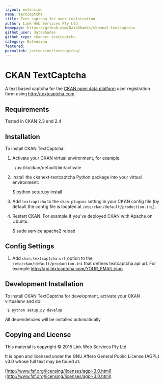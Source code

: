 ```yaml
---
layout: extension
name: textcaptcha
title: Text captcha for user registration
author: Link Web Services Pty Ltd
homepage: https://github.com/DataShades/ckanext-textcaptcha
github_user: DataShades
github_repo: ckanext-textcaptcha
category: Extension
featured: 
permalink: /extension/textcaptcha/
---
```



# CKAN TextCaptcha

A text based captcha for the [CKAN open data platform](http://ckan.org/) user registration form using http://textcaptcha.com.

## Requirements

Tested in CKAN 2.3 and 2.4

## Installation

To install CKAN TextCaptcha:

1. Activate your CKAN virtual environment, for example:

     . /usr/lib/ckan/default/bin/activate

2. Install the ckanext-textcaptcha Python package into your virtual environment:

     $ python setup.py install

3. Add ``textcaptcha`` to the ``ckan.plugins`` setting in your CKAN
   config file (by default the config file is located at
   ``/etc/ckan/default/production.ini``).

4. Restart CKAN. For example if you've deployed CKAN with Apache on Ubuntu:

     $ sudo service apache2 reload

## Config Settings

1. Add ``ckan.textcaptcha.url`` option to the ``/etc/ckan/default/production.ini`` that defines textcaptcha api url. For example http://api.textcaptcha.com/YOUR_EMAIL.json


## Development Installation

To install CKAN TextCaptcha for development, activate your CKAN virtualenv and
do:

     $ python setup.py develop

All dependencies will be installed automatically

## Copying and License

This material is copyright &copy; 2015 Link Web Services Pty Ltd

It is open and licensed under the GNU Affero General Public License (AGPL) v3.0 whose full text may be found at:

[http://www.fsf.org/licensing/licenses/agpl-3.0.html](http://www.fsf.org/licensing/licenses/agpl-3.0.html)

